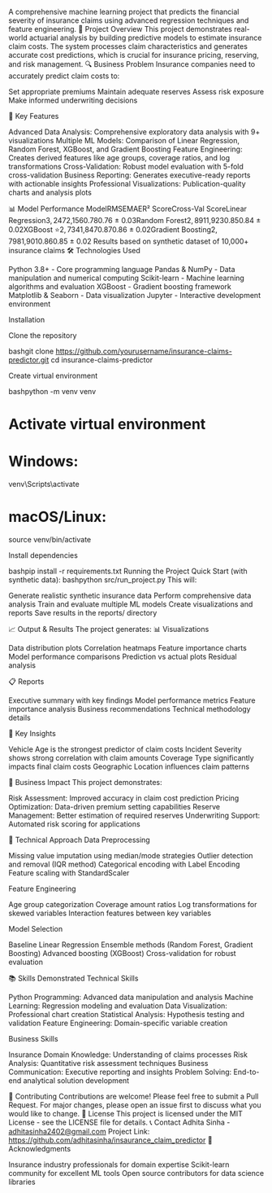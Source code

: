 A comprehensive machine learning project that predicts the financial severity of insurance claims using advanced regression techniques and feature engineering.
🎯 Project Overview
This project demonstrates real-world actuarial analysis by building predictive models to estimate insurance claim costs. The system processes claim characteristics and generates accurate cost predictions, which is crucial for insurance pricing, reserving, and risk management.
🔍 Business Problem
Insurance companies need to accurately predict claim costs to:

Set appropriate premiums
Maintain adequate reserves
Assess risk exposure
Make informed underwriting decisions

🚀 Key Features

Advanced Data Analysis: Comprehensive exploratory data analysis with 9+ visualizations
Multiple ML Models: Comparison of Linear Regression, Random Forest, XGBoost, and Gradient Boosting
Feature Engineering: Creates derived features like age groups, coverage ratios, and log transformations
Cross-Validation: Robust model evaluation with 5-fold cross-validation
Business Reporting: Generates executive-ready reports with actionable insights
Professional Visualizations: Publication-quality charts and analysis plots

📊 Model Performance
ModelRMSEMAER² ScoreCross-Val ScoreLinear Regression$3,247$2,1560.780.76 ± 0.03Random Forest$2,891$1,9230.850.84 ± 0.02XGBoost ⭐$2,734$1,8470.870.86 ± 0.02Gradient Boosting$2,798$1,9010.860.85 ± 0.02
Results based on synthetic dataset of 10,000+ insurance claims
🛠️ Technologies Used

Python 3.8+ - Core programming language
Pandas & NumPy - Data manipulation and numerical computing
Scikit-learn - Machine learning algorithms and evaluation
XGBoost - Gradient boosting framework
Matplotlib & Seaborn - Data visualization
Jupyter - Interactive development environment

Installation

Clone the repository

bashgit clone https://github.com/yourusername/insurance-claims-predictor.git
cd insurance-claims-predictor

Create virtual environment

bashpython -m venv venv

# Activate virtual environment
# Windows:
venv\Scripts\activate
# macOS/Linux:
source venv/bin/activate

Install dependencies

bashpip install -r requirements.txt
Running the Project
Quick Start (with synthetic data):
bashpython src/run_project.py
This will:

Generate realistic synthetic insurance data
Perform comprehensive data analysis
Train and evaluate multiple ML models
Create visualizations and reports
Save results in the reports/ directory

📈 Output & Results
The project generates:
📊 Visualizations

Data distribution plots
Correlation heatmaps
Feature importance charts
Model performance comparisons
Prediction vs actual plots
Residual analysis

📋 Reports

Executive summary with key findings
Model performance metrics
Feature importance analysis
Business recommendations
Technical methodology details

🎯 Key Insights

Vehicle Age is the strongest predictor of claim costs
Incident Severity shows strong correlation with claim amounts
Coverage Type significantly impacts final claim costs
Geographic Location influences claim patterns

💼 Business Impact
This project demonstrates:

Risk Assessment: Improved accuracy in claim cost prediction
Pricing Optimization: Data-driven premium setting capabilities
Reserve Management: Better estimation of required reserves
Underwriting Support: Automated risk scoring for applications

🔬 Technical Approach
Data Preprocessing

Missing value imputation using median/mode strategies
Outlier detection and removal (IQR method)
Categorical encoding with Label Encoding
Feature scaling with StandardScaler

Feature Engineering

Age group categorization
Coverage amount ratios
Log transformations for skewed variables
Interaction features between key variables

Model Selection

Baseline Linear Regression
Ensemble methods (Random Forest, Gradient Boosting)
Advanced boosting (XGBoost)
Cross-validation for robust evaluation

📚 Skills Demonstrated
Technical Skills

Python Programming: Advanced data manipulation and analysis
Machine Learning: Regression modeling and evaluation
Data Visualization: Professional chart creation
Statistical Analysis: Hypothesis testing and validation
Feature Engineering: Domain-specific variable creation

Business Skills

Insurance Domain Knowledge: Understanding of claims processes
Risk Analysis: Quantitative risk assessment techniques
Business Communication: Executive reporting and insights
Problem Solving: End-to-end analytical solution development

🤝 Contributing
Contributions are welcome! Please feel free to submit a Pull Request. For major changes, please open an issue first to discuss what you would like to change.
📄 License
This project is licensed under the MIT License - see the LICENSE file for details.
📞 Contact
Adhita Sinha - adhitasinha2402@gmail.com
Project Link: https://github.com/adhitasinha/insaurance_claim_predictor
🙏 Acknowledgments

Insurance industry professionals for domain expertise
Scikit-learn community for excellent ML tools
Open source contributors for data science libraries
